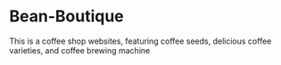 # Bean-Boutique
This is a coffee shop websites, featuring coffee seeds, delicious coffee varieties, and coffee brewing machine
